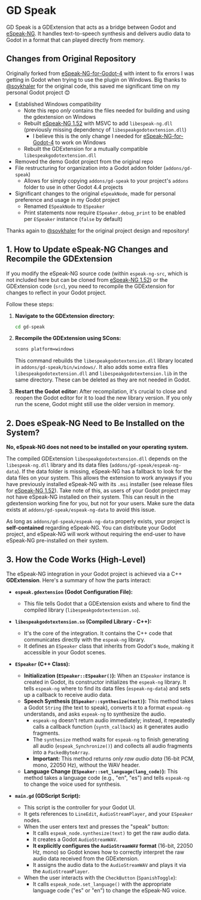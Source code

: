 # GD Speak

GD Speak is a GDExtension that acts as a bridge between Godot and [eSpeak-NG](https://github.com/espeak-ng/espeak-ng). It handles text-to-speech synthesis and delivers audio data to Godot in a format that can played directly from memory.

## Changes from Original Repository

Originally forked from [eSpeak-NG-for-Godot-4](https://github.com/soykhaler/eSpeak-NG-for-Godot-4) with intent to fix errors I was getting in Godot when trying to use the plugin on Windows. Big thanks to [@soykhaler](https://github.com/soykhaler) for the original code, this saved me significant time on my personal Godot project 😊

- Established Windows compatibility
	- Note this repo *only* contains the files needed for building and using the gdextension on Windows
	- Rebuilt [eSpeak-NG 1.52](https://github.com/espeak-ng/espeak-ng/releases/tag/1.52.0) with MSVC to add `libespeak-ng.dll` (previously missing dependency of `libespeakgodotextension.dll`)
        - I believe this is the only change I needed for [eSpeak-NG-for-Godot-4](https://github.com/soykhaler/eSpeak-NG-for-Godot-4) to work on Windows
	- Rebuilt the GDExtension for a mutually compatible `libespeakgodotextension.dll`
- Removed the demo Godot project from the original repo
- File restructuring for organization into a Godot addon folder (`addons/gd-speak`)
    - Allows for simply copying `addons/gd-speak` to your project's `addons` folder to use in other Godot 4.4 projects
- Significant changes to the original `eSpeakNode`, made for personal preference and usage in my Godot project
    - Renamed `ESpeakNode` to `ESpeaker`
    - Print statements now require `ESpeaker.debug_print` to be enabled per `ESpeaker` instance (`false` by default)

Thanks again to [@soykhaler](https://github.com/soykhaler) for the original project design and repository!

## 1. How to Update eSpeak-NG Changes and Recompile the GDExtension

If you modify the eSpeak-NG source code (within `espeak-ng-src`, which is not included here but can be cloned from [eSpeak-NG 1.52](https://github.com/espeak-ng/espeak-ng/releases/tag/1.52.0)) or the GDExtension code (`src`), you need to recompile the GDExtension for changes to reflect in your Godot project.

Follow these steps:

1.  **Navigate to the GDExtension directory:**
    ```bash
    cd gd-speak
    ```

2.  **Recompile the GDExtension using SCons:**
    ```bash
    scons platform=windows
    ```
    This command rebuilds the `libespeakgodotextension.dll` library located in `addons/gd-speak/bin/windows/`. It also adds some extra files `libespeakgodotextension.dll` and `libespeakgodotextension.lib` in the same directory. These can be deleted as they are not needed in Godot.

3.  **Restart the Godot editor:** After recompilation, it's crucial to close and reopen the Godot editor for it to load the new library version. If you only run the scene, Godot might still use the older version in memory.

## 2. Does eSpeak-NG Need to Be Installed on the System?

**No, eSpeak-NG does not need to be installed on your operating system.**

The compiled GDExtension `libespeakgodotextension.dll` depends on the `libespeak-ng.dll` library and its data files (`addons/gd-speak/espeak-ng-data`). If the data folder is missing, eSpeak-NG has a fallback to look for the data files on your system. This allows the extension to work anyways if you have previously installed eSpeak-NG with its `.msi` installer (see release files for [eSpeak-NG 1.52](https://github.com/espeak-ng/espeak-ng/releases/tag/1.52.0)). Take note of this, as users of your Godot project may not have eSpeak-NG installed on their system. This can result in the gdextension working fine for you, but not for your users. Make sure the data exists at `addons/gd-speak/espeak-ng-data` to avoid this issue.

As long as `addons/gd-speak/espeak-ng-data` properly exists, your project is **self-contained** regarding eSpeak-NG. You can distribute your Godot project, and eSpeak-NG will work without requiring the end-user to have eSpeak-NG pre-installed on their system.

## 3. How the Code Works (High-Level)

The eSpeak-NG integration in your Godot project is achieved via a C++ **GDExtension**. Here's a summary of how the parts interact:

*   **`espeak.gdextension` (Godot Configuration File):**
    *   This file tells Godot that a GDExtension exists and where to find the compiled library (`libespeakgodotextension.so`).

*   **`libespeakgodotextension.so` (Compiled Library - C++):**
    *   It's the core of the integration. It contains the C++ code that communicates directly with the `espeak-ng` library.
    *   It defines an `ESpeaker` class that inherits from Godot's `Node`, making it accessible in your Godot scenes.

*   **`ESpeaker` (C++ Class):**
    *   **Initialization (`ESpeaker::ESpeaker()`):** When an `ESpeaker` instance is created in Godot, its constructor initializes the `espeak-ng` library. It tells `espeak-ng` where to find its data files (`espeak-ng-data`) and sets up a callback to receive audio data.
    *   **Speech Synthesis (`ESpeaker::synthesize(text)`):** This method takes a Godot `String` (the text to speak), converts it to a format `espeak-ng` understands, and asks `espeak-ng` to synthesize the audio.
        *   `espeak-ng` doesn't return audio immediately; instead, it repeatedly calls a callback function (`synth_callback`) as it generates audio fragments.
        *   The `synthesize` method waits for `espeak-ng` to finish generating all audio (`espeak_Synchronize()`) and collects all audio fragments into a `PackedByteArray`.
        *   **Important:** This method returns *only raw audio data* (16-bit PCM, mono, 22050 Hz), without the WAV header.
    *   **Language Change (`ESpeaker::set_language(lang_code)`):** This method takes a language code (e.g., "en", "es") and tells `espeak-ng` to change the voice used for synthesis.

*   **`main.gd` (GDScript Script):**
    *   This script is the controller for your Godot UI.
    *   It gets references to `LineEdit`, `AudioStreamPlayer`, and your `ESpeaker` nodes.
    *   When the user enters text and presses the "speak" button:
        *   It calls `espeak_node.synthesize(text)` to get the raw audio data.
        *   It creates a Godot `AudioStreamWAV`.
        *   **It explicitly configures the `AudioStreamWAV` format** (16-bit, 22050 Hz, mono) so Godot knows how to correctly interpret the raw audio data received from the GDExtension.
        *   It assigns the audio data to the `AudioStreamWAV` and plays it via the `AudioStreamPlayer`.
    *   When the user interacts with the `CheckButton` (`SpanishToggle`):
        *   It calls `espeak_node.set_language()` with the appropriate language code ("es" or "en") to change the eSpeak-NG voice.
